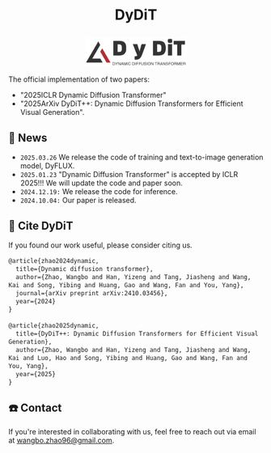 <h1 align="center"> <p>DyDiT</p></h1>


<p align="center">
  <picture>
    <img width="40%" alt="Dynamic Diffusion Transformer" src="./DyDiT/assets/logo.png">
  </picture>
</p>



The official implementation of two papers:
  + "2025ICLR Dynamic Diffusion Transformer"
  + "2025ArXiv DyDiT++: Dynamic Diffusion Transformers for Efficient Visual Generation".



## 🚀 News
- `2025.03.26` We release the code of training and text-to-image generation model, DyFLUX.
- `2025.01.23` "Dynamic Diffusion Transformer" is accepted by ICLR 2025!!! We will update the code and paper soon.
- `2024.12.19:` We release the code for inference. 
- `2024.10.04:` Our paper is released.






## 🤔 Cite DyDiT
If you found our work useful, please consider citing us.
```
@article{zhao2024dynamic,
  title={Dynamic diffusion transformer},
  author={Zhao, Wangbo and Han, Yizeng and Tang, Jiasheng and Wang, Kai and Song, Yibing and Huang, Gao and Wang, Fan and You, Yang},
  journal={arXiv preprint arXiv:2410.03456},
  year={2024}
}

@article{zhao2025dynamic,
  title={DyDiT++: Dynamic Diffusion Transformers for Efficient Visual Generation},
  author={Zhao, Wangbo and Han, Yizeng and Tang, Jiasheng and Wang, Kai and Luo, Hao and Song, Yibing and Huang, Gao and Wang, Fan and You, Yang},
  year={2025}
}

```

## ☎️ Contact
If you're interested in collaborating with us, feel free to reach out via email at wangbo.zhao96@gmail.com.
